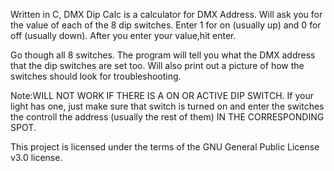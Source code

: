 Written in C, DMX Dip Calc is a calculator for DMX Address. 
Will ask you for the value of each of the 8 dip switches. Enter 1 for on (usually up) and 0 for off (usually down). After you enter your value,hit enter.

Go though all 8 switches.
The program will tell you what the DMX address that the dip switches are set too. Will also print out a picture of how the switches should look for troubleshooting.

Note:WILL NOT WORK IF THERE IS A ON OR ACTIVE DIP SWITCH. If your light has one, just make sure that switch is turned on and enter the switches the controll the address (usually the rest of them) IN THE CORRESPONDING SPOT. 

This project is licensed under the terms of the GNU General Public License v3.0 license.
